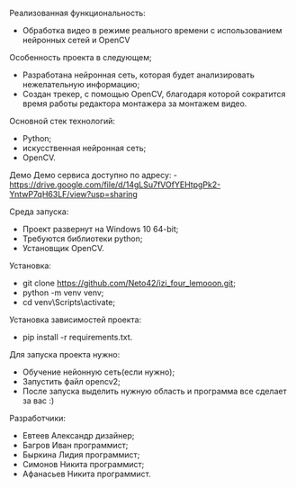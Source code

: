Реализованная функциональность:
 - Обработка видео в режиме реального времени с использованием нейронных сетей и OpenCV

Особенность проекта в следующем;
 - Разработана нейронная сеть, которая будет анализировать нежелательную информацию;
 - Создан трекер, с помощью OpenCV, благодаря которой сократится время работы редактора монтажера за монтажем видео.

Основной стек технологий:
 - Python;
 - искусственная нейронная сеть;
 - OpenCV.

Демо
  Демо сервиса доступно по адресу: - https://drive.google.com/file/d/14gLSu7fVOfYEHtpgPk2-YntwP7qH63LF/view?usp=sharing

Среда запуска:
  - Проект развернут на Windows 10 64-bit;
  - Требуются библиотеки python;
  - Установщик OpenCV.
 
Установка:
  - git clone https://github.com/Neto42/izi_four_lemooon.git;
  - python -m venv venv;
  - cd venv\Scripts\activate;

Установка зависимостей проекта:
  - pip install -r requirements.txt.

Для запуска проекта нужно:
 - Обучение нейонную сеть(если нужно);
 - Запустить файл opencv2;
 - После запуска выделить нужную область и программа все сделает за вас :)

Разработчики:
  - Евтеев Александр дизайнер;
  - Багров Иван программист;
  - Быркина Лидия программист;
  - Симонов Никита программист;
  - Афанасьев Никита программист.
